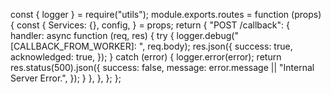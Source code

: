 const { logger } = require("utils");
module.exports.routes = function (props) {
	const {
		Services: {},
		config,
	} = props;
	return {
		"POST /callback": {
			handler: async function (req, res) {
				try {
					logger.debug("[CALLBACK_FROM_WORKER]: ", req.body);
					res.json({
						success: true,
						acknowledged: true,
					});
				} catch (error) {
					logger.error(error);
					return res.status(500).json({
						success: false,
						message: error.message || "Internal Server Error.",
					});
				}
			},
		},
	};
};
